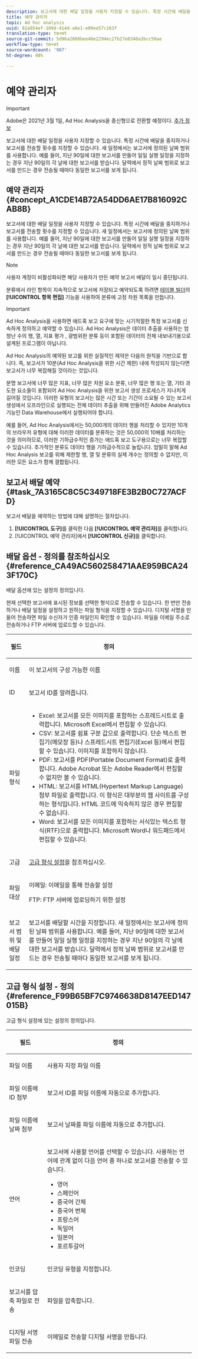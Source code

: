 ```yaml
---
description: 보고서에 대한 배달 일정을 사용자 지정할 수 있습니다. 특정 시간에 배달을 중지하거나 보고서를 전송할 횟수를 지정할 수 있습니다. 새 일정에서는 보고서에 정의된 날짜 범위를 사용합니다. 예를 들어, 지난 90일에 대한 보고서를 만들어 일일 실행 일정을 지정하는 경우 지난 90일의 각 날에 대한 보고서를 받습니다. 달력에서 정적 날짜 범위로 보고서를 만드는 경우 전송될 때마다 동일한 보고서를 보게 됩니다.
title: 예약 관리자
topic: Ad hoc analysis
uuid: 82a054ef-109d-414d-a6e1-e09ee57c163f
translation-type: tm+mt
source-git-commit: 5d96a2868bee48e2294ec2fb27e0340a3bcc50ae
workflow-type: tm+mt
source-wordcount: '987'
ht-degree: 98%

---
```



# 예약 관리자

>[!IMPORTANT]
>
>Adobe은 2021년 3월 1일, Ad Hoc Analysis을 종신형으로 전환할 예정이다. [추가 정보](https://adobe.ly/discoverworkspace)

보고서에 대한 배달 일정을 사용자 지정할 수 있습니다. 특정 시간에 배달을 중지하거나 보고서를 전송할 횟수를 지정할 수 있습니다. 새 일정에서는 보고서에 정의된 날짜 범위를 사용합니다. 예를 들어, 지난 90일에 대한 보고서를 만들어 일일 실행 일정을 지정하는 경우 지난 90일의 각 날에 대한 보고서를 받습니다. 달력에서 정적 날짜 범위로 보고서를 만드는 경우 전송될 때마다 동일한 보고서를 보게 됩니다.

## 예약 관리자 {#concept_A1CDE14B72A54DD6AE17B816092CAB8B}

보고서에 대한 배달 일정을 사용자 지정할 수 있습니다. 특정 시간에 배달을 중지하거나 보고서를 전송할 횟수를 지정할 수 있습니다. 새 일정에서는 보고서에 정의된 날짜 범위를 사용합니다. 예를 들어, 지난 90일에 대한 보고서를 만들어 일일 실행 일정을 지정하는 경우 지난 90일의 각 날에 대한 보고서를 받습니다. 달력에서 정적 날짜 범위로 보고서를 만드는 경우 전송될 때마다 동일한 보고서를 보게 됩니다.

>[!NOTE]
>
>사용자 계정이 비활성화되면 해당 사용자가 만든 예약 보고서 배달이 일시 중단됩니다.

분류에서 라인 항목이 지속적으로 보고서에 저장되고 예약되도록 하려면 [테이블 빌더](/help/analyze/ad-hoc-analysis/c-tablebuilder.md)의 **[!UICONTROL 항목 편집]** 기능을 사용하여 분류에 고정 차원 목록을 만듭니다.

>[!IMPORTANT]
>
>Ad Hoc Analysis을 사용하면 애드혹 보고 요구에 맞는 시기적절한 특정 보고서를 신속하게 정의하고 예약할 수 있습니다. Ad Hoc Analysis은 데이터 추출을 사용하는 엄청난 수의 행, 열, 지표 평가 , 광범위한 분류 등이 포함된 데이터의 전체 내보내기용으로 설계된 프로그램이 아닙니다.
>
>Ad Hoc Analysis의 예약된 보고를 위한 실질적인 제약은 다음의 원칙을 기반으로 합니다. 즉, 보고서가 10분(Ad Hoc Analysis을 위한 시간 제한) 내에 작성되지 않는다면 보고서가 너무 복잡해질 것이라는 것입니다.
>
>분명 보고서에 너무 많은 지표, 너무 많은 차원 요소 분류, 너무 많은 행 또는 열, 기타 과도한 요소들이 포함되어 Ad Hoc Analysis을 위한 보고서 생성 프로세스가 지나치게 길어질 것입니다. 이러한 유형의 보고서는 많은 시간 또는 기간이 소요될 수 있는 보고서 생성에서 오프라인으로 실행되는 전체 데이터 추출을 위해 만들어진 Adobe Analytics 기능인 Data Warehouse에서 실행되어야 합니다.
>
>예를 들어, Ad Hoc Analysis에서는 50,000개의 데이터 행을 처리할 수 있지만 10개의 브라우저 유형에 대해 이러한 데이터를 분류하는 것은 50,000의 10배를 처리하는 것을 의미하므로, 이러한 기하급수적인 증가는 애드혹 보고 도구용으로는 너무 복잡할 수 있습니다. 추가적인 분류도 데이터 행을 기하급수적으로 늘립니다. 엄밀히 말해 Ad Hoc Analysis 보고를 위해 제한할 행, 열 및 분류의 실제 개수는 정의할 수 없지만, 이러한 모든 요소가 함께 결합됩니다.

## 보고서 배달 예약 {#task_7A3165C8C5C349718FE3B2B0C727ACFD}

보고서 배달을 예약하는 방법에 대해 설명하는 절차입니다.

<!-- 

t_schedule_delivery.xml

 -->

1. **[!UICONTROL 도구]**&#x200B;를 클릭한 다음 **[!UICONTROL 예약 관리자]**&#x200B;를 클릭합니다.
1. [!UICONTROL 예약 관리자]에서 **[!UICONTROL 신규]**&#x200B;를 클릭합니다.

## 배달 옵션 - 정의를 참조하십시오{#reference_CA49AC560258471AAE959BCA243F170C}

배달 옵션에 있는 설정의 정의입니다.

<!-- 

r_delivery_options.xml

 -->

현재 선택한 보고서에 표시된 정보를 선택한 형식으로 전송할 수 있습니다. 한 번만 전송하거나 배달 일정을 설정하고 원하는 파일 형식을 지정할 수 있습니다. 디지털 서명을 만들어 전송하면 파일 수신자가 인증 파일인지 확인할 수 있습니다. 파일을 이메일 주소로 전송하거나 FTP 서버에 업로드할 수 있습니다.

<table id="table_C18A0F1C9E214EB585A29801BA2400F8"> 
 <thead> 
  <tr> 
   <th colname="col1" class="entry"> <p>필드 </p> </th> 
   <th colname="col2" class="entry"> <p>정의 </p> </th> 
  </tr> 
 </thead>
 <tbody> 
  <tr> 
   <td colname="col1"> <p>이름 </p> </td> 
   <td colname="col2"> <p> 이 보고서의 구성 가능한 이름 </p> </td> 
  </tr> 
  <tr> 
   <td colname="col1"> <p>ID </p> </td> 
   <td colname="col2"> <p>보고서 ID를 알려줍니다. </p> </td> 
  </tr> 
  <tr> 
   <td colname="col1"> <p> 파일 형식 </p> </td> 
   <td colname="col2"> 
    <ul id="ul_711C2D9B216C48359F7B42521D927872"> 
     <li id="li_36E8DEFDA1B84890A4204A6DFF4E0267">Excel: 보고서를 모든 이미지를 포함하는 스프레드시트로 출력합니다. Microsoft Excel에서 편집할 수 있습니다. </li> 
     <li id="li_C918FA3AE8194BD2B59E554DAC7CBBE2">CSV: 보고서를 쉼표 구분 값으로 출력합니다. 단순 텍스트 편집기(메모장 등)나 스프레드시트 편집기(Excel 등)에서 편집할 수 있습니다. 이미지를 포함하지 않습니다. </li> 
     <li id="li_B7C8C098C5264B349C21077A0DEFE059">PDF: 보고서를 PDF(Portable Document Format)로 출력합니다. Adobe Acrobat 또는 Adobe Reader에서 편집할 수 없지만 볼 수 있습니다. </li> 
     <li id="li_B1183DB25DE34B689FBD0E5B44691F49">HTML: 보고서를 HTML(Hypertext Markup Language) 첨부 파일로 출력합니다. 이 형식은 대부분의 웹 사이트를 구성하는 형식입니다. HTML 코드에 익숙하지 않은 경우 편집할 수 없습니다. </li> 
     <li id="li_5ED5F1862AB1490A9FF5695FF9F52C5E">Word: 보고서를 모든 이미지를 포함하는 서식있는 텍스트 형식(RTF)으로 출력합니다. Microsoft Word나 워드패드에서 편집할 수 있습니다. </li> 
    </ul> </td> 
  </tr> 
  <tr> 
   <td colname="col1"> <p> 고급 </p> </td> 
   <td colname="col2"> <p> <a href="/help/analyze/ad-hoc-analysis/c-schedule.md"   >고급 형식 설정</a>을 참조하십시오. </p> </td> 
  </tr> 
  <tr> 
   <td colname="col1"> <p>파일 대상 </p> </td> 
   <td colname="col2"> <p>이메일: 이메일을 통해 전송할 설정 </p> <p>FTP: FTP 서버에 업로딩하기 위한 설정 </p> </td> 
  </tr> 
  <tr> 
   <td colname="col1"> <p>보고서 범위 및 배달 일정 </p> </td> 
   <td colname="col2"> <p>보고서를 배달할 시간을 지정합니다. 새 일정에서는 보고서에 정의된 날짜 범위를 사용합니다. 예를 들어, 지난 90일에 대한 보고서를 만들어 일일 실행 일정을 지정하는 경우 지난 90일의 각 날에 대한 보고서를 받습니다. 달력에서 정적 날짜 범위로 보고서를 만드는 경우 전송될 때마다 동일한 보고서를 보게 됩니다. </p> </td> 
  </tr> 
 </tbody> 
</table>

## 고급 형식 설정 - 정의 {#reference_F99B65BF7C9746638D8147EED147015B}

고급 형식 설정에 있는 설정의 정의입니다.

<!-- 

r_advanced_format_settings_dsc.xml

 -->

<table id="table_CD0888E8390745F4B83DF6AC69CB0854"> 
 <thead> 
  <tr> 
   <th colname="col1" class="entry"> <p>필드 </p> </th> 
   <th colname="col2" class="entry"> <p>정의 </p> </th> 
  </tr> 
 </thead>
 <tbody> 
  <tr> 
   <td colname="col1"> <p>파일 이름 </p> </td> 
   <td colname="col2"> <p>사용자 지정 파일 이름 </p> </td> 
  </tr> 
  <tr> 
   <td colname="col1"> <p>파일 이름에 ID 첨부 </p> </td> 
   <td colname="col2"> <p>보고서 ID를 파일 이름에 자동으로 추가합니다. </p> </td> 
  </tr> 
  <tr> 
   <td colname="col1"> <p> 파일 이름에 날짜 첨부 </p> </td> 
   <td colname="col2"> <p> 보고서 날짜를 파일 이름에 자동으로 추가합니다. </p> </td> 
  </tr> 
  <tr> 
   <td colname="col1"> <p>언어 </p> </td> 
   <td colname="col2"> <p> 보고서에 사용할 언어를 선택할 수 있습니다. 사용하는 언어에 관계 없이 다음 언어 중 하나로 보고서를 전송할 수 있습니다. </p> 
    <ul id="ul_BD3D331B0D6146F79A6D254136E43920"> 
     <li id="li_0EE6A371B1BB4627BD3F64BD0EF07E44">영어 </li> 
     <li id="li_5EF76261928543FDB36D99E4C89DE994">스페인어 </li> 
     <li id="li_FABF47E8CD64486BA1567E02460422C5">중국어 간체 </li> 
     <li id="li_8A6BC2DE92DB47DA9397B8931D8DCC6E">중국어 번체 </li> 
     <li id="li_EDA24D700BE040E8B839B82E31DABC28">프랑스어 </li> 
     <li id="li_A8D41DCCC91542BB8D0A522EC99575E8">독일어 </li> 
     <li id="li_E9F73C93C94A46B78BCE85A7261CEDD4">일본어 </li> 
     <li id="li_699B97050AA54D818659C191F4594E4E">포르투갈어 </li> 
    </ul> </td> 
  </tr> 
  <tr> 
   <td colname="col1"> <p>인코딩 </p> </td> 
   <td colname="col2"> <p>인코딩 유형을 지정합니다. </p> </td> 
  </tr> 
  <tr> 
   <td colname="col1"> <p> 보고서를 압축 파일로 전송 </p> </td> 
   <td colname="col2"> <p> 파일을 압축합니다. </p> </td> 
  </tr> 
  <tr> 
   <td colname="col1"> <p>디지털 서명 파일 전송 </p> </td> 
   <td colname="col2"> <p>이메일로 전송할 디지털 서명을 만듭니다. </p> </td> 
  </tr> 
 </tbody> 
</table>

